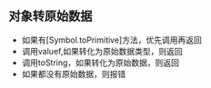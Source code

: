 ## 对象转原始数据

- 如果有[Symbol.toPrimitive]方法，优先调用再返回
- 调用valuef,如果转化为原始数据类型，则返回
- 调用toString，如果转化为原始数据，则返回
- 如果都没有原始数据，则报错